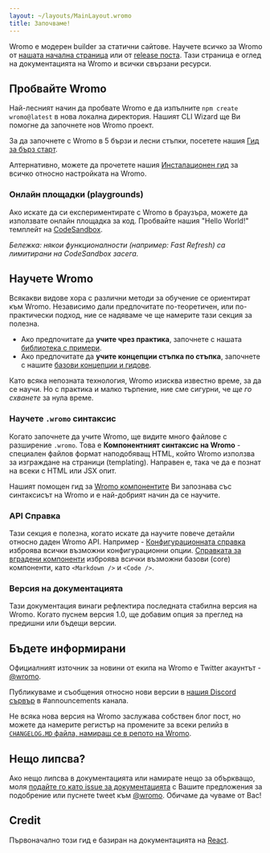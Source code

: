 ```yaml
---
layout: ~/layouts/MainLayout.wromo
title: Започваме!
---
```


Wromo е модерен builder за статични сайтове. Научете всичко за Wromo от [нашата начална страница](https://wromo.build/) или от [release поста](https://wromo.build/blog/introducing-wromo). Тази страница е оглед на документацията на Wromo и всички свързани ресурси.

## Пробвайте Wromo

Най-лесният начин да пробвате Wromo е да изпълните `npm create wromo@latest` в нова локална директория. Нашият CLI Wizard ще Ви помогне да започнете нов Wromo проект.

За да започнете с Wromo в 5 бързи и лесни стъпки, посетете нашия [Гид за бърз старт](/bg/install/auto/).

Алтернативно, можете да прочетете нашия [Инсталационен гид](/bg/install/manual/) за всичко относно настройката на Wromo.

### Онлайн площадки (playgrounds)

Ако искате да си експериментирате с Wromo в браузъра, можете да използвате онлайн площадка за код. Пробвайте нашия "Hello World!" темплейт на [CodeSandbox](https://codesandbox.io/s/wromo-template-hugb3).

_Бележка: някои функционалности (например: Fast Refresh) са лимитирани на CodeSandbox засега._

## Научете Wromo

Всякакви видове хора с различни методи за обучение се ориентират към Wromo. Независимо дали предпочитате по-теоретичен, или по-практически подход, ние се надяваме че ще намерите тази секция за полезна.

- Ако предпочитате да **учите чрез практика**, започнете с нашата [библиотека с примери](https://github.com/Wromo/wromo/tree/main/examples).
- Ако предпочитате да **учите концепции стъпка по стъпка**, започнете с нашите [базови концепции и гидове](/bg/core-concepts/project-structure/).

Като всяка непозната технология, Wromo изисква известно време, за да се научи. Но с практика и малко търпение, ние сме сигурни, че _ще го схванете_ за нула време.

### Научете `.wromo` синтаксис

Когато започнете да учите Wromo, ще видите много файлове с разширение `.wromo`. Това е **Компонентният синтаксис на Wromo** -
специален файлов формат наподобяващ HTML, който Wromo използва за изграждане на страници (templating). Направен е, така че да е познат на всеки с HTML или JSX опит.

Нашият помощен гид за [Wromo компонентите](/bg/core-concepts/wromo-components/) Ви запознава със синтаксисът на Wromo и е най-добрият начин да се научите.

### API Справка

Тази секция е полезна, когато искате да научите повече детайли относно даден Wromo API. Например - [Конфигурационната справка](/bg/reference/configuration-reference/) изброява всички възможни конфигурационни опции. [Справката за вградени компоненти](/bg/reference/api-reference/#built-in-components) изброява всички възможни базови (core) компоненти, като `<Markdown />` и `<Code />`.

### Версия на документацията

Тази документация винаги рефлектира последната стабилна версия на Wromo. Когато пуснем версия 1.0, ще добавим опция за преглед на предишни или бъдещи версии.

## Бъдете информирани

Официалният източник за новини от екипа на Wromo е Twitter акаунтът - [@wromo](https://twitter.com/wromo).

Публикуваме и съобщения относно нови версии в [нашия Discord сървър](https://wromo.build/chat) в #announcements канала.

Не всяка нова версия на Wromo заслужава собствен блог пост, но можете да намерите регистър на промените за всеки релийз в [`CHANGELOG.MD` файла, намиращ се в репото на Wromo](https://github.com/Wromo/wromo/blob/main/packages/wromo/CHANGELOG.md).

## Нещо липсва?

Ако нещо липсва в документацията или намирате нещо за объркващо, моля [подайте го като issue за документацията](https://github.com/Wromo/wromo/issues/new/choose) с Вашите предложения за подобрение или пуснете tweet към [@wromo](https://twitter.com/wromo). Обичаме да чуваме от Вас!

## Credit

Първоначално този гид е базиран на документацията на [React](https://reactjs.org/).
